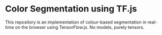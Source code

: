 # Color Segmentation using TF.js
This repository is an implementation of colour-based segmentation in real-time on the browser using TensorFlow.js. No models, purely tensors.
